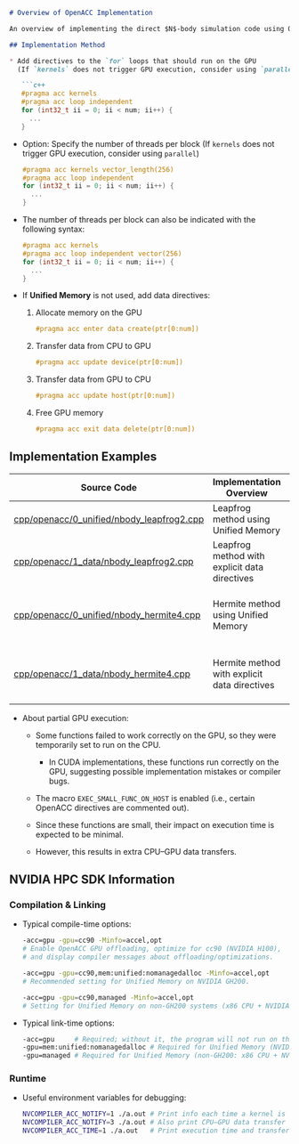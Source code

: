 ````markdown
# Overview of OpenACC Implementation

An overview of implementing the direct $N$-body simulation code using OpenACC.

## Implementation Method

* Add directives to the `for` loops that should run on the GPU  
  (If `kernels` does not trigger GPU execution, consider using `parallel`)

   ```c++
   #pragma acc kernels
   #pragma acc loop independent
   for (int32_t ii = 0; ii < num; ii++) {
     ...
   }
````

* Option: Specify the number of threads per block
  (If `kernels` does not trigger GPU execution, consider using `parallel`)

  ```c++
  #pragma acc kernels vector_length(256)
  #pragma acc loop independent
  for (int32_t ii = 0; ii < num; ii++) {
    ...
  }
  ```

* The number of threads per block can also be indicated with the following syntax:

  ```c++
  #pragma acc kernels
  #pragma acc loop independent vector(256)
  for (int32_t ii = 0; ii < num; ii++) {
    ...
  }
  ```

* If **Unified Memory** is not used, add data directives:

  1. Allocate memory on the GPU

     ```c++
     #pragma acc enter data create(ptr[0:num])
     ```

  2. Transfer data from CPU to GPU

     ```c++
     #pragma acc update device(ptr[0:num])
     ```

  3. Transfer data from GPU to CPU

     ```c++
     #pragma acc update host(ptr[0:num])
     ```

  4. Free GPU memory

     ```c++
     #pragma acc exit data delete(ptr[0:num])
     ```

## Implementation Examples

| Source Code                                                                               | Implementation Overview                       | Notes                                     |
| ----------------------------------------------------------------------------------------- | --------------------------------------------- | ----------------------------------------- |
| [cpp/openacc/0\_unified/nbody\_leapfrog2.cpp](/cpp/openacc/0_unified/nbody_leapfrog2.cpp) | Leapfrog method using Unified Memory          |                                           |
| [cpp/openacc/1\_data/nbody\_leapfrog2.cpp](/cpp/openacc/1_data/nbody_leapfrog2.cpp)       | Leapfrog method with explicit data directives |                                           |
| [cpp/openacc/0\_unified/nbody\_hermite4.cpp](/cpp/openacc/0_unified/nbody_hermite4.cpp)   | Hermite method using Unified Memory           | GPU execution disabled for some functions |
| [cpp/openacc/1\_data/nbody\_hermite4.cpp](/cpp/openacc/1_data/nbody_hermite4.cpp)         | Hermite method with explicit data directives  | GPU execution disabled for some functions |

* About partial GPU execution:

  * Some functions failed to work correctly on the GPU, so they were temporarily set to run on the CPU.

    * In CUDA implementations, these functions run correctly on the GPU, suggesting possible implementation mistakes or compiler bugs.
  * The macro `EXEC_SMALL_FUNC_ON_HOST` is enabled (i.e., certain OpenACC directives are commented out).
  * Since these functions are small, their impact on execution time is expected to be minimal.
  * However, this results in extra CPU–GPU data transfers.

## NVIDIA HPC SDK Information

### Compilation & Linking

* Typical compile-time options:

  ```sh
  -acc=gpu -gpu=cc90 -Minfo=accel,opt 
  # Enable OpenACC GPU offloading, optimize for cc90 (NVIDIA H100), 
  # and display compiler messages about offloading/optimizations.

  -acc=gpu -gpu=cc90,mem:unified:nomanagedalloc -Minfo=accel,opt 
  # Recommended setting for Unified Memory on NVIDIA GH200.

  -acc=gpu -gpu=cc90,managed -Minfo=accel,opt 
  # Setting for Unified Memory on non-GH200 systems (x86 CPU + NVIDIA GPU).
  ```

* Typical link-time options:

  ```sh
  -acc=gpu     # Required; without it, the program will not run on the GPU.
  -gpu=mem:unified:nomanagedalloc # Required for Unified Memory (NVIDIA GH200).
  -gpu=managed # Required for Unified Memory (non-GH200: x86 CPU + NVIDIA GPU).
  ```

### Runtime

* Useful environment variables for debugging:

  ```sh
  NVCOMPILER_ACC_NOTIFY=1 ./a.out # Print info each time a kernel is executed on the GPU.
  NVCOMPILER_ACC_NOTIFY=3 ./a.out # Also print CPU–GPU data transfer info.
  NVCOMPILER_ACC_TIME=1 ./a.out   # Print execution time and transfer time.
  ```

```
```
